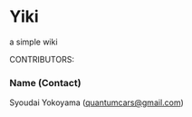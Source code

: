 # Yiki

a simple wiki

CONTRIBUTORS:
   ### Name (Contact)
   Syoudai Yokoyama (quantumcars@gmail.com)